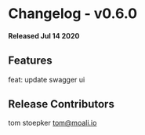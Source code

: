 # Changelog - v0.6.0
#### Released Jul 14 2020


## Features

feat: update swagger ui



## Release Contributors

tom stoepker <tom@moali.io>

